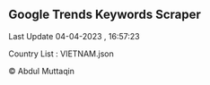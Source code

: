 

## Google Trends Keywords Scraper 
 
Last Update 04-04-2023 , 16:57:23

Country List :
VIETNAM.json



© Abdul Muttaqin 
